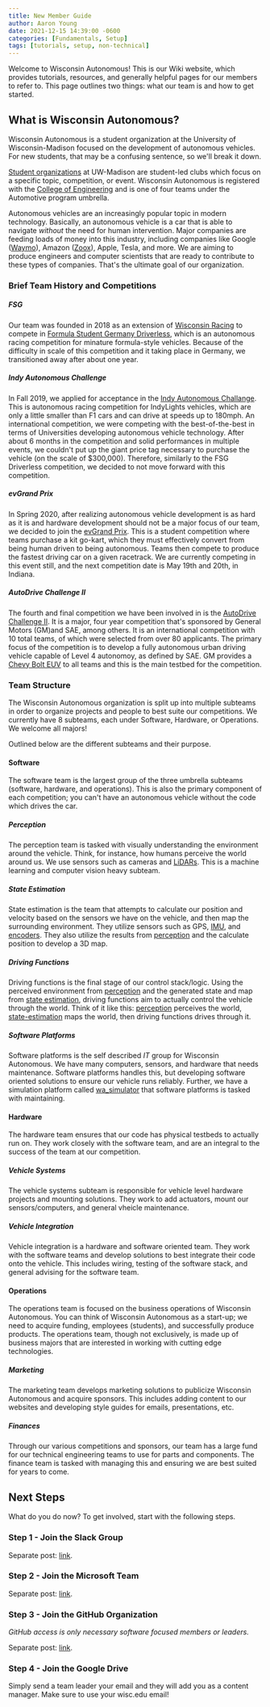```yaml
---
title: New Member Guide
author: Aaron Young
date: 2021-12-15 14:39:00 -0600
categories: [Fundamentals, Setup]
tags: [tutorials, setup, non-technical]
---
```


Welcome to Wisconsin Autonomous! This is our Wiki website, which provides tutorials, resources, and generally helpful pages for our members to refer to. This page outlines two things: what our team is and how to get started.

## What is Wisconsin Autonomous?

Wisconsin Autonomous is a student organization at the University of Wisconsin-Madison focused on the development of autonomous vehicles. For new students, that may be a confusing sentence, so we'll break it down.

[Student organizations](https://win.wisc.edu/organizations) at UW-Madison are student-led clubs which focus on a specific topic, competition, or event. Wisconsin Autonomous is registered with the [College of Engineering](https://www.engr.wisc.edu/) and is one of four teams under the Automotive program umbrella.

Autonomous vehicles are an increasingly popular topic in modern technology. Basically, an autonomous vehicle is a car that is able to navigate _without_ the need for human intervention. Major companies are feeding loads of money into this industry, including companies like Google ([Waymo](https://waymo.com/)), Amazon ([Zoox](https://zoox.com/)), Apple, Tesla, and more. We are aiming to produce engineers and computer scientists that are ready to contribute to these types of companies. That's the ultimate goal of our organization.

### Brief Team History and Competitions

##### FSG

Our team was founded in 2018 as an extension of [Wisconsin Racing](wisconsinracing.org) to compete in [Formula Student Germany Driverless](https://spectrum.ieee.org/students-race-driverless-cars-in-germany-in-formula-student-competition), which is an autonomous racing competition for minature formula-style vehicles. Because of the difficulty in scale of this competition and it taking place in Germany, we transitioned away after about one year.

##### Indy Autonomous Challenge

In Fall 2019, we applied for acceptance in the [Indy Autonomous Challange](indyautonomouschallenge.com). This is autonomous racing competition for IndyLights vehicles, which are only a little smaller than F1 cars and can drive at speeds up to 180mph. An international competition, we were competing with the best-of-the-best in terms of Universities developing autonomous vehicle technology. After about 6 months in the competition and solid performances in multiple events, we couldn't put up the giant price tag necessary to purchase the vehicle (on the scale of $300,000). Therefore, similarly to the FSG Driverless competition, we decided to not move forward with this competition.

##### evGrand Prix

In Spring 2020, after realizing autonomous vehicle development is as hard as it is and hardware development should not be a major focus of our team, we decided to join the [evGrand Prix](evgrandprix.org/autonomous). This is a student competition where teams purchase a kit go-kart, which they must effectively convert from being human driven to being autonomous. Teams then compete to produce the fastest driving car on a given racetrack. We are currently competing in this event still, and the next competition date is May 19th and 20th, in Indiana.

##### AutoDrive Challenge II

The fourth and final competition we have been involved in is the [AutoDrive Challenge II](https://www.sae.org/attend/student-events/autodrive-challenge-series2/). It is a major, four year competition that's sponsored by General Motors (GM)and SAE, among others. It is an international competition with 10 total teams, of which were selected from over 80 applicants. The primary focus of the competition is to develop a fully autonomous urban driving vehicle capable of Level 4 autonomoy, as defined by SAE. GM provides a [Chevy Bolt EUV](https://www.chevrolet.com/electric/bolt-euv) to all teams and this is the main testbed for the competition.

### Team Structure

The Wisconsin Autonomous organization is split up into multiple subteams in order to organize projects and people to best suite our competitions. We currently have 8 subteams, each under Software, Hardware, or Operations. We welcome all majors!

Outlined below are the different subteams and their purpose.

#### Software

The software team is the largest group of the three umbrella subteams (software, hardware, and operations). This is also the primary component of each competition; you can't have an autonomous vehicle without the code which drives the car.

##### Perception

The perception team is tasked with visually understanding the environment around the vehicle. Think, for instance, how humans perceive the world around us. We use sensors such as cameras and [LiDARs](https://en.wikipedia.org/wiki/Lidar). This is a machine learning and computer vision heavy subteam.

##### State Estimation

State estimation is the team that attempts to calculate our position and velocity based on the sensors we have on the vehicle, and then map the surrounding environment. They utilize sensors such as GPS, [IMU](https://en.wikipedia.org/wiki/Inertial_measurement_unit), and [encoders](https://en.wikipedia.org/wiki/Wheel_speed_sensor). They also utilize the results from [perception](#perception) and the calculate position to develop a 3D map. 

##### Driving Functions

Driving functions is the final stage of our control stack/logic. Using the perceived environment from [perception](#perception) and the generated state and map from [state estimation](#state-estimation), driving functions aim to actually control the vehicle through the world. Think of it like this: [perception](#perception) perceives the world, [state-estimation](#state-estimation) maps the world, then driving functions drives through it.

##### Software Platforms

Software platforms is the self described _IT_ group for Wisconsin Autonomous. We have many computers, sensors, and hardware that needs maintenance. Software platforms handles this, but developing software oriented solutions to ensure our vehicle runs reliably. Further, we have a simulation platform called [wa\_simulator](wa.wisc.edu/wa_simulator) that software platforms is tasked with maintaining.

#### Hardware

The hardware team ensures that our code has physical testbeds to actually run on. They work closely with the software team, and are an integral to the success of the team at our competition. 

##### Vehicle Systems

The vehicle systems subteam is responsible for vehicle level hardware projects and mounting solutions. They work to add actuators, mount our sensors/computers, and general vheicle maintenance. 

##### Vehicle Integration

Vehicle integration is a hardware and software oriented team. They work with the software teams and develop solutions to best integrate their code onto the vehicle. This includes wiring, testing of the software stack, and general advising for the software team. 

#### Operations

The operations team is focused on the business operations of Wisconsin Autonomous. You can think of Wisconsin Autonomous as a start-up; we need to acquire funding, employees (students), and successfully produce products. The operations team, though not exclusively, is made up of business majors that are interested in working with cutting edge technologies.

##### Marketing

The marketing team develops marketing solutions to publicize Wisconsin Autonomous and acquire sponsors. This includes adding content to our websites and developing style guides for emails, presentations, etc. 

##### Finances

Through our various competitions and sponsors, our team has a large fund for our technical engineering teams to use for parts and components. The finance team is tasked with managing this and ensuring we are best suited for years to come.

## Next Steps

What do you do now? To get involved, start with the following steps.

### Step 1 - Join the Slack Group

Separate post: [link](/posts/slack-group).

### Step 2 - Join the Microsoft Team

Separate post: [link](/posts/ms-team).

### Step 3 - Join the GitHub Organization 

_GitHub access is only necessary software focused members or leaders._

Separate post: [link](/posts/github-org).

### Step 4 - Join the Google Drive

Simply send a team leader your email and they will add you as a content manager. Make sure to use your wisc.edu email!
